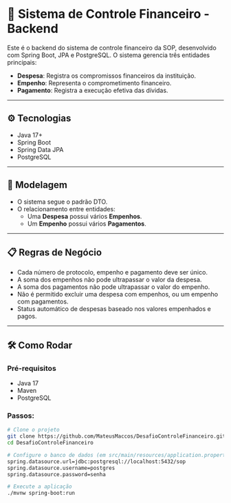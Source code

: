 # 💼 Sistema de Controle Financeiro - Backend

Este é o backend do sistema de controle financeiro da SOP, desenvolvido com Spring Boot, JPA e PostgreSQL. O sistema gerencia três entidades principais:

- **Despesa**: Registra os compromissos financeiros da instituição.
- **Empenho**: Representa o comprometimento financeiro.
- **Pagamento**: Registra a execução efetiva das dívidas.

---

## ⚙️ Tecnologias

- Java 17+
- Spring Boot
- Spring Data JPA
- PostgreSQL

---

## 📐 Modelagem

- O sistema segue o padrão DTO.
- O relacionamento entre entidades:
  - Uma **Despesa** possui vários **Empenhos**.
  - Um **Empenho** possui vários **Pagamentos**.

---

## 📋 Regras de Negócio

- Cada número de protocolo, empenho e pagamento deve ser único.
- A soma dos empenhos não pode ultrapassar o valor da despesa.
- A soma dos pagamentos não pode ultrapassar o valor do empenho.
- Não é permitido excluir uma despesa com empenhos, ou um empenho com pagamentos.
- Status automático de despesas baseado nos valores empenhados e pagos.

---

## 🛠️ Como Rodar

### Pré-requisitos

- Java 17
- Maven
- PostgreSQL

### Passos:

```bash
# Clone o projeto
git clone https://github.com/MateusMaccos/DesafioControleFinanceiro.git
cd DesafioControleFinanceiro

# Configure o banco de dados (em src/main/resources/application.properties)
spring.datasource.url=jdbc:postgresql://localhost:5432/sop
spring.datasource.username=postgres
spring.datasource.password=senha

# Execute a aplicação
./mvnw spring-boot:run
```
